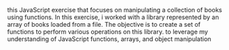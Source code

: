 this JavaScript exercise that focuses on manipulating a collection of books using functions. In this exercise, i worked with a library represented by an array of books loaded from a file. The objective is to create a set of functions to perform various operations on this library. to leverage my understanding of JavaScript functions, arrays, and object manipulation
